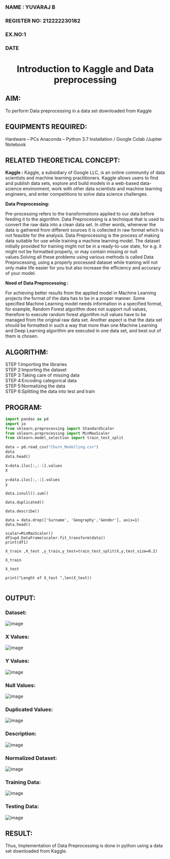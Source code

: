<H3>NAME       : YUVARAJ B</H3>
<H3>REGISTER NO: 212222230182</H3>
<H3>EX.NO:1</H3>
<H3>DATE</H3>
<H1 ALIGN =CENTER> Introduction to Kaggle and Data preprocessing</H1>

## AIM:

To perform Data preprocessing in a data set downloaded from Kaggle

## EQUIPMENTS REQUIRED:
Hardware – PCs
Anaconda – Python 3.7 Installation / Google Colab /Jupiter Notebook

## RELATED THEORETICAL CONCEPT:

**Kaggle :**
Kaggle, a subsidiary of Google LLC, is an online community of data scientists and machine learning practitioners. Kaggle allows users to find and publish data sets, explore and build models in a web-based data-science environment, work with other data scientists and machine learning engineers, and enter competitions to solve data science challenges.

**Data Preprocessing:**

Pre-processing refers to the transformations applied to our data before feeding it to the algorithm. Data Preprocessing is a technique that is used to convert the raw data into a clean data set. In other words, whenever the data is gathered from different sources it is collected in raw format which is not feasible for the analysis.
Data Preprocessing is the process of making data suitable for use while training a machine learning model. The dataset initially provided for training might not be in a ready-to-use state, for e.g. it might not be formatted properly, or may contain missing or null values.Solving all these problems using various methods is called Data Preprocessing, using a properly processed dataset while training will not only make life easier for you but also increase the efficiency and accuracy of your model.

**Need of Data Preprocessing :**

For achieving better results from the applied model in Machine Learning projects the format of the data has to be in a proper manner. Some specified Machine Learning model needs information in a specified format, for example, Random Forest algorithm does not support null values, therefore to execute random forest algorithm null values have to be managed from the original raw data set.
Another aspect is that the data set should be formatted in such a way that more than one Machine Learning and Deep Learning algorithm are executed in one data set, and best out of them is chosen.


## ALGORITHM:
STEP 1:Importing the libraries<BR>
STEP 2:Importing the dataset<BR>
STEP 3:Taking care of missing data<BR>
STEP 4:Encoding categorical data<BR>
STEP 5:Normalizing the data<BR>
STEP 6:Splitting the data into test and train<BR>

##  PROGRAM:
```py
import pandas as pd
import io
from sklearn.preprocessing import StandardScaler
from sklearn.preprocessing import MinMaxScaler
from sklearn.model_selection import train_test_split

data = pd.read_csv("Churn_Modelling.csv")
data
data.head()

X=data.iloc[:,:-1].values
X

y=data.iloc[:,-1].values
y
```
```
data.isnull().sum()

data.duplicated()

data.describe()

data = data.drop(['Surname', 'Geography','Gender'], axis=1)
data.head()

scaler=MinMaxScaler()
df1=pd.DataFrame(scaler.fit_transform(data))
print(df1)
```
```
X_train ,X_test ,y_train,y_test=train_test_split(X,y,test_size=0.2)

X_train

X_test

print("Lenght of X_test ",len(X_test))


```
## OUTPUT:
### Dataset:
![image](https://github.com/user-attachments/assets/cf64da8e-2212-4fec-8fc1-c534870ede38)
### X Values:
![image](https://github.com/user-attachments/assets/dfed917d-1c86-4adc-a569-afb5b5aaf6b8)
### Y Values:
![image](https://github.com/user-attachments/assets/574d57e6-c08b-4163-8e46-2593f17790d8)
### Null Values:
![image](https://github.com/user-attachments/assets/34969999-611c-499a-b7e9-93463c8c00ba)
### Duplicated Values:
![image](https://github.com/user-attachments/assets/064e9f31-c10e-48fa-a3c0-4b96501dcd82)
### Description:
![image](https://github.com/user-attachments/assets/787522e4-397a-44c3-9267-f1d3ee43f0f5)
### Normalized Dataset:
![image](https://github.com/user-attachments/assets/538f8671-ce09-4103-a8c7-4ab6536fba44)
### Training Data:
![image](https://github.com/user-attachments/assets/712e9ce1-ec8b-4e3f-bc7c-b0909c17fd63)
### Testing Data:
![image](https://github.com/user-attachments/assets/7e0016ce-e25a-4989-95c9-54738ba29ea3)


## RESULT:
Thus, Implementation of Data Preprocessing is done in python  using a data set downloaded from Kaggle.


